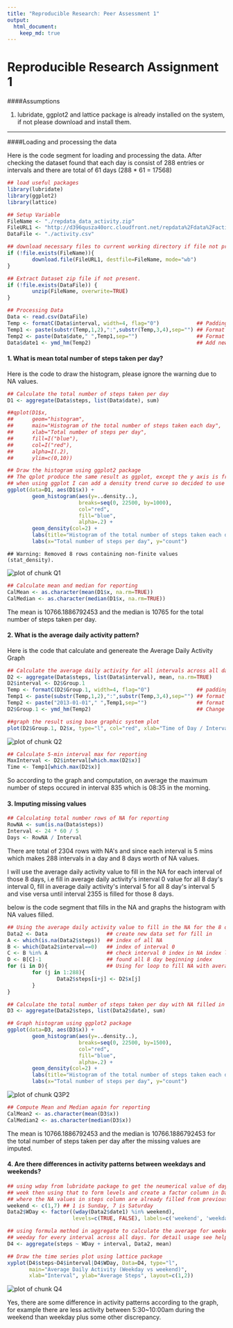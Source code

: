 ```yaml
---
title: "Reproducible Research: Peer Assessment 1"
output: 
  html_document:
    keep_md: true
---
```


Reproducible Research Assignment 1
================================================================================
####Assumptions
1. lubridate, ggplot2 and lattice package is already installed on the system, if not please download and install them.
  
-------------------------------------------------------------------------------
####Loading and processing the data
  
Here is the code segment for loading and processing the data.
After checking the dataset found that each day is consist of 288 entries or intervals and there are total of 61 days (288 * 61 = 17568)

```r
## load useful packages
library(lubridate)
library(ggplot2)
library(lattice)

## Setup Variable
FileName <- "./repdata_data_activity.zip"
FileURL1 <- "http://d396qusza40orc.cloudfront.net/repdata%2Fdata%2Factivity.zip"
DataFile <- "./activity.csv"

## download necessary files to current working directory if file not present.
if (!file.exists(FileName)){
        download.file(FileURL1, destfile=FileName, mode="wb")
}

## Extract Dataset zip file if not present.
if (!file.exists(DataFile)) {
        unzip(FileName, overwrite=TRUE)
}

## Processing Data
Data <- read.csv(DataFile)
Temp <- formatC(Data$interval, width=4, flag="0")            ## Padding leading 0
Temp1 <- paste(substr(Temp,1,2),":",substr(Temp,3,4),sep="") ## Format to hh:mm
Temp2 <- paste(Data$date," ",Temp1,sep="")                   ## Format to yyyy-mm-dd hh:mm
Data$date1 <- ymd_hm(Temp2)                                  ## Add new column and put in POSIXct date format
```
  
#### 1. What is mean total number of steps taken per day?
Here is the code to draw the histogram, please ignore the warning due to NA values.

```r
## Calculate the total number of steps taken per day
D1 <- aggregate(Data$steps, list(Data$date), sum)

##qplot(D1$x,
##      geom="histogram",
##      main="Histogram of the total number of steps taken each day",
##      xlab="Total number of steps per day",
##      fill=I("blue"),
##      col=I("red"),
##      alpha=I(.2),
##      ylim=c(0,10))

## Draw the histogram using ggplot2 package
## The qplot produce the same result as ggplot, except the y axis is frequency
## when using ggplot I can add a density trend curve so decided to use ggplot
ggplot(data=D1, aes(D1$x)) +
        geom_histogram(aes(y=..density..),
                       breaks=seq(0, 22500, by=1000),
                       col="red",
                       fill="blue",
                       alpha=.2) +
        geom_density(col=2) +
        labs(title="Histogram of the total number of steps taken each day") +
        labs(x="Total number of steps per day", y="count")
```

```
## Warning: Removed 8 rows containing non-finite values (stat_density).
```

![plot of chunk Q1](figure/Q1-1.png) 

```r
## Calculate mean and median for reporting
CalMean <- as.character(mean(D1$x, na.rm=TRUE))
CalMedian <- as.character(median(D1$x, na.rm=TRUE))
```
The mean is 10766.1886792453 and the median is 10765 for the total number of steps taken per day.

#### 2. What is the average daily activity pattern?
Here is the code that calculate and genereate the Average Daily Activity Graph

```r
## Calculate the average daily activity for all intervals across all days
D2 <- aggregate(Data$steps, list(Data$interval), mean, na.rm=TRUE)
D2$interval <- D2$Group.1
Temp <- formatC(D2$Group.1, width=4, flag="0")               ## padding leading 0 
Temp1 <- paste(substr(Temp,1,2),":",substr(Temp,3,4),sep="") ## format to hh:mm
Temp2 <- paste("2013-01-01"," ",Temp1,sep="")                ## format to yyyy-mm-dd hh:mm, just set a arbitary date
D2$Group.1 <- ymd_hm(Temp2)                                  ## Change to POSIXct date format

##graph the result using base graphic system plot 
plot(D2$Group.1, D2$x, type="l", col="red", xlab="Time of Day / Intervals", ylab="Average Steps", main="Average Daily Activity")
```

![plot of chunk Q2](figure/Q2-1.png) 

```r
## Calculate 5-min interval max for reporting
MaxInterval <- D2$interval[which.max(D2$x)]
Time <- Temp1[which.max(D2$x)]
```
So according to the graph and computation, on average the maximum number of steps 
occured in interval 835 which is 08:35 in the morning.


#### 3. Imputing missing values

```r
## Calculating total number rows of NA for reporting
RowNA <- sum(is.na(Data$steps))
Interval <- 24 * 60 / 5
Days <- RowNA / Interval
```
There are total of 2304 rows with NA's and since each interval is 5 mins
which makes 288 intervals in a day and 8 days worth of NA values. 

I will use the average daily activity value to fill in the NA for each interval
of those 8 days, i.e fill in average daily activity's interval 0 value for all 8 
day's interval 0, fill in average daily activity's interval 5 for all 8 day's 
interval 5 and vise versa until interval 2355 is filled for those 8 days.

below is the code segment that fills in the NA and graphs the
histogram with NA values filled.

```r
## Using the average daily activity value to fill in the NA for the 8 days
Data2 <- Data                   ## create new data set for fill in 
A <- which(is.na(Data2$steps))  ## index of all NA
B <- which(Data2$interval==0)   ## index of interval 0
C <- B %in% A                   ## check interval 0 index in NA index list 
D <- B[C]-1                     ## found all 8 day beginning index
for (i in D){                   ## Using for loop to fill NA with average daily activity's value
        for (j in 1:288){
                Data2$steps[i+j] <- D2$x[j]
        }
}

## Calculate the total number of steps taken per day with NA filled in
D3 <- aggregate(Data2$steps, list(Data2$date), sum)

## Graph histogram using ggplot2 package
ggplot(data=D3, aes(D3$x)) +
        geom_histogram(aes(y=..density..),
                       breaks=seq(0, 22500, by=1500),
                       col="red",
                       fill="blue",
                       alpha=.2) +
        geom_density(col=2) +
        labs(title="Histogram of the total number of steps taken each day") +
        labs(x="Total number of steps per day", y="count")
```

![plot of chunk Q3P2](figure/Q3P2-1.png) 

```r
## Compute Mean and Median again for reporting
CalMean2 <- as.character(mean(D3$x))
CalMedian2 <- as.character(median(D3$x))
```
The mean is 10766.1886792453 and the median is 10766.1886792453 for the total number of steps taken per day after the missing values are imputed.


#### 4. Are there differences in activity patterns between weekdays and weekends?

```r
## using wday from lubridate package to get the neumerical value of day of the 
## week then using that to form levels and create a factor column in Data2
## where the NA values in steps column are already filled from previous exercise.
weekend <- c(1,7) ## 1 is Sunday, 7 is Saturday
Data2$WDay <- factor((wday(Data2$date1) %in% weekend), 
                     levels=c(TRUE, FALSE), labels=c('weekend', 'weekday'))

## using formula method in aggregate to calculate the average for weekend and 
## weeday for every interval across all days. for detail usage see help.
D4 <- aggregate(steps ~ WDay + interval, Data2, mean)

## Draw the time series plot using lattice package
xyplot(D4$steps~D4$interval|D4$WDay, Data=D4, type="l", 
       main="Average Daily Activity (Weekday vs weekend)", 
       xlab="Interval", ylab="Average Steps", layout=c(1,2))
```

![plot of chunk Q4](figure/Q4-1.png) 

Yes, there are some difference in activity patterns according to the graph, for
example there are less activity between 5:30~10:00am during the weekend than
weekday plus some other discrepancy.
